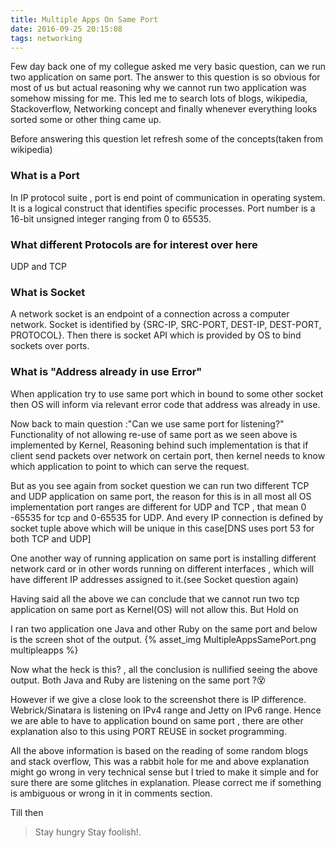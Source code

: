 ```yaml
---
title: Multiple Apps On Same Port
date: 2016-09-25 20:15:08
tags: networking
---
```


Few day back one of my collegue asked me very basic question, can we run two application on same port.
The answer to this question is so obvious for most of us but actual reasoning why we cannot run two application was somehow missing for me. This led me to search lots of blogs, wikipedia, Stackoverflow, Networking concept and finally whenever everything looks sorted some or other thing came up.

Before answering this question let refresh some of the concepts(taken from wikipedia)
### What is a Port
In IP protocol suite , port is end point of communication in operating system. It is a logical construct that identifies specific processes. Port number is a 16-bit unsigned integer ranging from 0 to 65535.

### What different Protocols are for interest over here
UDP and TCP

### What is Socket
A network socket is an endpoint of a connection across a computer network. Socket is identified by {SRC-IP, SRC-PORT, DEST-IP, DEST-PORT, PROTOCOL}.
Then there is socket API which is provided by OS to bind sockets over ports.

### What is "Address already in use Error"
When application try to use same port which in bound to some other socket then OS will inform via relevant error code that address was already in use.

Now back to main question :"Can we use same port for listening?"
Functionality of not allowing re-use of same port as we seen above is implemented by Kernel, Reasoning behind such implementation is that if client send packets over network on certain port, then kernel needs to know which application to point to which can serve the request.

But as you see again from socket question we can run two different TCP and UDP application on same port, the reason for this is in all most all OS implementation port ranges are different for UDP and TCP , that mean 0 -65535 for tcp and 0-65535 for UDP. And every IP connection is defined by socket tuple above which will be unique in this case[DNS uses port 53 for both TCP and UDP]

One another way of running application on same port is installing different network card or in other words running on different interfaces , which will have different IP addresses assigned to it.(see Socket question again)

Having said all the above we can conclude that we cannot run two tcp application on same port as Kernel(OS) will not allow this.
But Hold on

I ran two application one Java and other Ruby on the same port and below is the screen shot of the output.
{% asset_img MultipleAppsSamePort.png multipleapps %}

Now what the heck is this? , all the conclusion is nullified seeing the above output. Both Java and Ruby are listening on the same port ?😵

However if we give a close look to the screenshot there is IP difference. Webrick/Sinatara is listening on IPv4 range and Jetty on IPv6 range.
Hence we are able to have to application bound on same port , there are other explanation also to this using PORT REUSE in socket programming.

All the above information is based on the reading of some random blogs and stack overflow, This was a rabbit hole for me and above explanation might go wrong in very technical sense but I tried to make it simple and for sure there are some glitches in explanation.
Please correct me if something is ambiguous or wrong in it in comments section.

Till then
> Stay hungry Stay foolish!.
